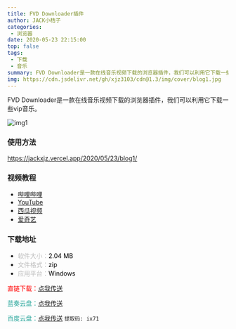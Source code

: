 ```yaml
---
title: FVD Downloader插件
author: JACK小桔子
categories: 
 - 浏览器
date: 2020-05-23 22:15:00
top: false
tags: 
 - 下载
 - 音乐
summary: FVD Downloader是一款在线音乐视频下载的浏览器插件，我们可以利用它下载一些vip音乐。
img: https://cdn.jsdelivr.net/gh/xjz3103/cdn@1.3/img/cover/blog1.jpg
---
```

FVD Downloader是一款在线音乐视频下载的浏览器插件，我们可以利用它下载一些vip音乐。

![img1](https://s1.ax1x.com/2020/06/19/NKTQYQ.png '@ JACK小桔子')

### 使用方法
<https://jackxjz.vercel.app/2020/05/23/blog1/>

### 视频教程
* [哔哩哔哩](https://www.bilibili.com/video/BV1JA411b7hR)
* [YouTube](https://www.youtube.com/watch?v=_lmjqrm9axQ)
* [西瓜视频](https://www.ixigua.com/6847988752900423688/?utm_source=xiguastudio)
* [爱奇艺](https://www.iqiyi.com/v_19rz41m43o.html)

### 下载地址
* <font color = #bcbcbc>软件大小：</font><font color = #000000>2.04 MB</font>
* <font color = #bcbcbc>文件格式：</font><font color = #000000>zip</font>
* <font color = #bcbcbc>应用平台：</font><font color = #000000>Windows</font>

<font color = #ff0000>直链下载：</font>[点我传送](https://vipxjz.vercel.app/resources/blog1/Flash-Video-Downloader.zip)

<font color = #26a59a>蓝奏云盘：</font>[点我传送](https://xjz3103.lanzous.com/icdvaqh)

<font color = #26a59a>百度云盘：</font>[点我传送](https://pan.baidu.com/s/1rx3Y6BMDBt_XodzNyN5VuQ)  `提取码: ix71`